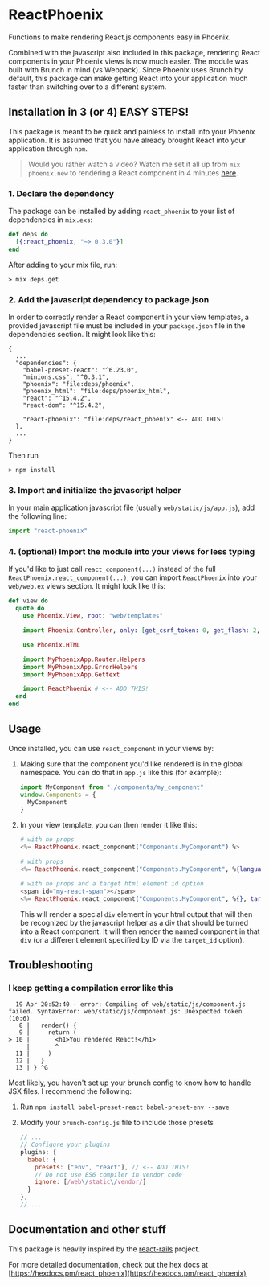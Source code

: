 # ReactPhoenix

Functions to make rendering React.js components easy in Phoenix.

Combined with the javascript also included in this package, rendering React
components in your Phoenix views is now much easier. The module was built
with Brunch in mind (vs Webpack). Since Phoenix uses Brunch by default, this
package can make getting React into your application much faster than
switching over to a different system.


## Installation in 3 (or 4) EASY STEPS!

This package is meant to be quick and painless to install into your Phoenix
application. It is assumed that you have already brought React into your
application through `npm`.

> Would you rather watch a video? Watch me set it all up from `mix phoenix.new` to rendering
> a React component in 4 minutes [here](https://youtu.be/icwjAbck8yk).

### 1. Declare the dependency

The package can be installed by adding `react_phoenix` to your list of
dependencies in `mix.exs`:

```elixir
def deps do
  [{:react_phoenix, "~> 0.3.0"}]
end
```

After adding to your mix file, run:

```
> mix deps.get
```

### 2. Add the javascript dependency to package.json

In order to correctly render a React component in your view templates, a
provided javascript file must be included in your `package.json` file in
the dependencies section. It might look like this:

```
{
  ...
  "dependencies": {
    "babel-preset-react": "^6.23.0",
    "minions.css": "^0.3.1",
    "phoenix": "file:deps/phoenix",
    "phoenix_html": "file:deps/phoenix_html",
    "react": "^15.4.2",
    "react-dom": "^15.4.2",

    "react-phoenix": "file:deps/react_phoenix" <-- ADD THIS!
  },
  ...
}
```

Then run
```
> npm install
```

### 3. Import and initialize the javascript helper

In your main application javascript file (usually `web/static/js/app.js`), add the
following line:

```javascript
import "react-phoenix"
```

### 4. (optional) Import the module into your views for less typing

If you'd like to just call `react_component(...)` instead of the full
`ReactPhoenix.react_component(...)`, you can import `ReactPhoenix` into your `web/web.ex`
views section. It might look like this:

```elixir
def view do
  quote do
    use Phoenix.View, root: "web/templates"

    import Phoenix.Controller, only: [get_csrf_token: 0, get_flash: 2, view_module: 1]

    use Phoenix.HTML

    import MyPhoenixApp.Router.Helpers
    import MyPhoenixApp.ErrorHelpers
    import MyPhoenixApp.Gettext

    import ReactPhoenix # <-- ADD THIS!
  end
end
```


## Usage

Once installed, you can use `react_component` in your views by:

1. Making sure that the component you'd like rendered is in the global namespace.
   You can do that in `app.js` like this (for example):
   
   ```javascript
   import MyComponent from "./components/my_component"
   window.Components = {
     MyComponent
   }
   ```

2. In your view template, you can then render it like this:

   ```elixir
   # with no props
   <%= ReactPhoenix.react_component("Components.MyComponent") %>

   # with props
   <%= ReactPhoenix.react_component("Components.MyComponent", %{language: "elixir", awesome: true}) %>

   # with no props and a target html element id option
   <span id="my-react-span"></span>
   <%= ReactPhoenix.react_component("Components.MyComponent", %{}, target_id: "my-react-span") %>
   ```
   
   This will render a special `div` element in your html output that will then be recognized by the
   javascript helper as a div that should be turned into a React component. It will then render the
   named component in that `div` (or a different element specified by ID via the `target_id` option).


## Troubleshooting

### I keep getting a compilation error like this

```
  19 Apr 20:52:40 - error: Compiling of web/static/js/component.js failed. SyntaxError: web/static/js/component.js: Unexpected token (10:6)
   8 |   render() {
   9 |     return (
> 10 |       <h1>You rendered React!</h1>
     |       ^
  11 |     )
  12 |   }
  13 | } ^G
```

  Most likely, you haven't set up your brunch config to know how to handle JSX files. I recommend
  the following:

  1. Run `npm install babel-preset-react babel-preset-env --save`
  2. Modify your `brunch-config.js` file to include those presets

      ```js
      // ...
      // Configure your plugins
      plugins: {
        babel: {
          presets: ["env", "react"], // <-- ADD THIS!
          // Do not use ES6 compiler in vendor code
          ignore: [/web\/static\/vendor/]
        }
      },
      // ...
      ```


## Documentation and other stuff

This package is heavily inspired by the [react-rails](https://github.com/reactjs/react-rails) project.

For more detailed documentation, check out the hex docs at 
[https://hexdocs.pm/react_phoenix](https://hexdocs.pm/react_phoenix)
